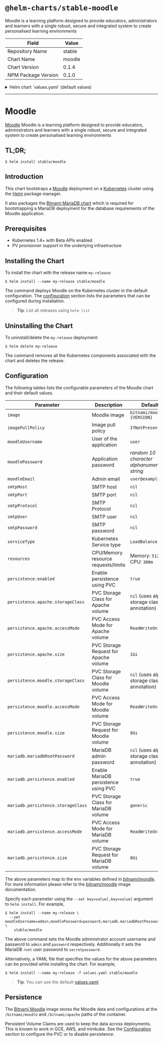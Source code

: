 # `@helm-charts/stable-moodle`

Moodle is a learning platform designed to provide educators, administrators and learners with a single robust, secure and integrated system to create personalised learning environments

| Field               | Value  |
| ------------------- | ------ |
| Repository Name     | stable |
| Chart Name          | moodle |
| Chart Version       | 0.1.4  |
| NPM Package Version | 0.1.0  |

<details>

<summary>Helm chart `values.yaml` (default values)</summary>

```yaml
## Bitnami Moodle` image version
## ref: https://hub.docker.com/r/bitnami/moodle/tags/
##
image: bitnami/moodle:3.2.2-r1

## Specify a imagePullPolicy
## Defaults to 'Always' if image tag is 'latest', else set to 'IfNotPresent'
## ref: http://kubernetes.io/docs/user-guide/images/#pre-pulling-images
##
imagePullPolicy: IfNotPresent

## User of the application
## ref: https://github.com/bitnami/bitnami-docker-moodle#configuration
##
moodleUsername: user

## Application password
## Defaults to a random 10-character alphanumeric string if not set
## ref: https://github.com/bitnami/bitnami-docker-moodle#configuration
##
# moodlePassword:

## Admin email
## ref: https://github.com/bitnami/bitnami-docker-moodle#configuration
moodleEmail: user@example.com

## SMTP mail delivery configuration
## ref: https://github.com/bitnami/bitnami-docker-moodle/#smtp-configuration
# smtpHost:
# smtpPort:
# smtpUser:
# smtpPassword:
# smtpProtocol:

##
## MariaDB chart configuration
##
mariadb:
  ## MariaDB admin password
  ## ref: https://github.com/bitnami/bitnami-docker-mariadb/blob/master/README.md#setting-the-root-password-on-first-run
  ##
  # mariadbRootPassword:

  ## Enable persistence using Persistent Volume Claims
  ## ref: http://kubernetes.io/docs/user-guide/persistent-volumes/
  ##
  persistence:
    enabled: true
    ## If defined, volume.beta.kubernetes.io/storage-class: <storageClass>
    ## Default: volume.alpha.kubernetes.io/storage-class: default
    ##
    # storageClass:
    accessMode: ReadWriteOnce
    size: 8Gi

## Kubernetes configuration
## For minikube, set this to NodePort, elsewhere use LoadBalancer
##
serviceType: LoadBalancer

## Enable persistence using Persistent Volume Claims
## ref: http://kubernetes.io/docs/user-guide/persistent-volumes/
##
persistence:
  enabled: true
  apache:
    ## If defined, volume.beta.kubernetes.io/storage-class: <storageClass>
    ## Default: volume.alpha.kubernetes.io/storage-class: default
    ##
    # storageClass:
    accessMode: ReadWriteOnce
    size: 1Gi
  moodle:
    ## If defined, volume.beta.kubernetes.io/storage-class: <storageClass>
    ## Default: volume.alpha.kubernetes.io/storage-class: default
    ##
    # storageClass:
    accessMode: ReadWriteOnce
    size: 8Gi

## Configure resource requests and limits
## ref: http://kubernetes.io/docs/user-guide/compute-resources/
##
resources:
  requests:
    memory: 512Mi
    cpu: 300m
```

</details>

---

# Moodle

[Moodle](https://www.moodle.org) Moodle is a learning platform designed to provide educators, administrators and learners with a single robust, secure and integrated system to create personalised learning environments

## TL;DR;

```console
$ helm install stable/moodle
```

## Introduction

This chart bootstraps a [Moodle](https://github.com/bitnami/bitnami-docker-moodle) deployment on a [Kubernetes](http://kubernetes.io) cluster using the [Helm](https://helm.sh) package manager.

It also packages the [Bitnami MariaDB chart](https://github.com/kubernetes/charts/tree/master/stable/mariadb) which is required for bootstrapping a MariaDB deployment for the database requirements of the Moodle application.

## Prerequisites

- Kubernetes 1.4+ with Beta APIs enabled
- PV provisioner support in the underlying infrastructure

## Installing the Chart

To install the chart with the release name `my-release`:

```console
$ helm install --name my-release stable/moodle
```

The command deploys Moodle on the Kubernetes cluster in the default configuration. The [configuration](#configuration) section lists the parameters that can be configured during installation.

> **Tip**: List all releases using `helm list`

## Uninstalling the Chart

To uninstall/delete the `my-release` deployment:

```console
$ helm delete my-release
```

The command removes all the Kubernetes components associated with the chart and deletes the release.

## Configuration

The following tables lists the configurable parameters of the Moodle chart and their default values.

| Parameter                          | Description                            | Default                                     |
| ---------------------------------- | -------------------------------------- | ------------------------------------------- |
| `image`                            | Moodle image                           | `bitnami/moodle:{VERSION}`                  |
| `imagePullPolicy`                  | Image pull policy                      | `IfNotPresent`                              |
| `moodleUsername`                   | User of the application                | `user`                                      |
| `moodlePassword`                   | Application password                   | _random 10 character alphanumeric string_   |
| `moodleEmail`                      | Admin email                            | `user@example.com`                          |
| `smtpHost`                         | SMTP host                              | `nil`                                       |
| `smtpPort`                         | SMTP port                              | `nil`                                       |
| `smtpProtocol`                     | SMTP Protocol                          | `nil`                                       |
| `smtpUser`                         | SMTP user                              | `nil`                                       |
| `smtpPassword`                     | SMTP password                          | `nil`                                       |
| `serviceType`                      | Kubernetes Service type                | `LoadBalancer`                              |
| `resources`                        | CPU/Memory resource requests/limits    | Memory: `512Mi`, CPU: `300m`                |
| `persistence.enabled`              | Enable persistence using PVC           | `true`                                      |
| `persistence.apache.storageClass`  | PVC Storage Class for Apache volume    | `nil` (uses alpha storage class annotation) |
| `persistence.apache.accessMode`    | PVC Access Mode for Apache volume      | `ReadWriteOnce`                             |
| `persistence.apache.size`          | PVC Storage Request for Apache volume  | `1Gi`                                       |
| `persistence.moodle.storageClass`  | PVC Storage Class for Moodle volume    | `nil` (uses alpha storage class annotation) |
| `persistence.moodle.accessMode`    | PVC Access Mode for Moodle volume      | `ReadWriteOnce`                             |
| `persistence.moodle.size`          | PVC Storage Request for Moodle volume  | `8Gi`                                       |
| `mariadb.mariadbRootPassword`      | MariaDB admin password                 | `nil` (uses alpha storage class annotation) |
| `mariadb.persistence.enabled`      | Enable MariaDB persistence using PVC   | `true`                                      |
| `mariadb.persistence.storageClass` | PVC Storage Class for MariaDB volume   | `generic`                                   |
| `mariadb.persistence.accessMode`   | PVC Access Mode for MariaDB volume     | `ReadWriteOnce`                             |
| `mariadb.persistence.size`         | PVC Storage Request for MariaDB volume | `8Gi`                                       |

The above parameters map to the env variables defined in [bitnami/moodle](http://github.com/bitnami/bitnami-docker-moodle). For more information please refer to the [bitnami/moodle](http://github.com/bitnami/bitnami-docker-moodle) image documentation.

Specify each parameter using the `--set key=value[,key=value]` argument to `helm install`. For example,

```console
$ helm install --name my-release \
  --set moodleUsername=admin,moodlePassword=password,mariadb.mariadbRootPassword=secretpassword \
    stable/moodle
```

The above command sets the Moodle administrator account username and password to `admin` and `password` respectively. Additionally it sets the MariaDB `root` user password to `secretpassword`.

Alternatively, a YAML file that specifies the values for the above parameters can be provided while installing the chart. For example,

```console
$ helm install --name my-release -f values.yaml stable/moodle
```

> **Tip**: You can use the default [values.yaml](values.yaml)

## Persistence

The [Bitnami Moodle](https://github.com/bitnami/bitnami-docker-moodle) image stores the Moodle data and configurations at the `/bitnami/moodle` and `/bitnami/apache` paths of the container.

Persistent Volume Claims are used to keep the data across deployments. This is known to work in GCE, AWS, and minikube.
See the [Configuration](#configuration) section to configure the PVC or to disable persistence.

